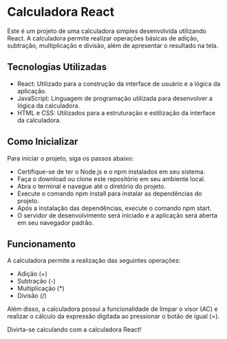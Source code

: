 
# Calculadora React
Este é um projeto de uma calculadora simples desenvolvida utilizando React. 
A calculadora permite realizar operações básicas de adição, subtração, multiplicação e divisão, além de apresentar o resultado na tela.

## Tecnologias Utilizadas
* React: Utilizado para a construção da interface de usuário e a lógica da aplicação.
* JavaScript: Linguagem de programação utilizada para desenvolver a lógica da calculadora.
* HTML e CSS: Utilizados para a estruturação e estilização da interface da calculadora.
  
## Como Inicializar
Para iniciar o projeto, siga os passos abaixo:

* Certifique-se de ter o Node.js e o npm instalados em seu sistema.
* Faça o download ou clone este repositório em seu ambiente local.
* Abra o terminal e navegue até o diretório do projeto.
* Execute o comando npm install para instalar as dependências do projeto.
* Após a instalação das dependências, execute o comando npm start.
* O servidor de desenvolvimento será iniciado e a aplicação será aberta em seu navegador padrão.

## Funcionamento
A calculadora permite a realização das seguintes operações:

* Adição (+)
* Subtração (-)
* Multiplicação (*)
* Divisão (/)
  
Além disso, a calculadora possui a funcionalidade de limpar o visor (AC) e realizar o cálculo da expressão digitada ao pressionar o botão de igual (=).

Divirta-se calculando com a calculadora React!
